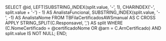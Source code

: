 SELECT @id,
                   LEFT(SUBSTRING_INDEX(split.value, '-', 1), CHARINDEX('-', split.value + '-') - 1) AS AnalistaFuncional,
                   SUBSTRING_INDEX(split.value, '-', -1) AS AnalistaNome
            FROM TBFilaCertificadosAWSmanual AS C
            CROSS APPLY STRING_SPLIT(C.Responsavel, ',') AS split
            WHERE (C.NomeCertificado = @certificadoNome OR @arn = C.ArnCertificado) AND split.value IS NOT NULL;
        END;
